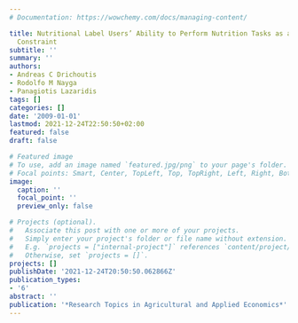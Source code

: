 ```yaml
---
# Documentation: https://wowchemy.com/docs/managing-content/

title: Nutritional Label Users’ Ability to Perform Nutrition Tasks as a Dietary Consumption
  Constraint
subtitle: ''
summary: ''
authors:
- Andreas C Drichoutis
- Rodolfo M Nayga
- Panagiotis Lazaridis
tags: []
categories: []
date: '2009-01-01'
lastmod: 2021-12-24T22:50:50+02:00
featured: false
draft: false

# Featured image
# To use, add an image named `featured.jpg/png` to your page's folder.
# Focal points: Smart, Center, TopLeft, Top, TopRight, Left, Right, BottomLeft, Bottom, BottomRight.
image:
  caption: ''
  focal_point: ''
  preview_only: false

# Projects (optional).
#   Associate this post with one or more of your projects.
#   Simply enter your project's folder or file name without extension.
#   E.g. `projects = ["internal-project"]` references `content/project/deep-learning/index.md`.
#   Otherwise, set `projects = []`.
projects: []
publishDate: '2021-12-24T20:50:50.062866Z'
publication_types:
- '6'
abstract: ''
publication: '*Research Topics in Agricultural and Applied Economics*'
---
```


